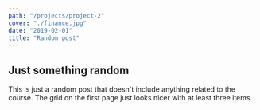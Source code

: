 ```yaml
---
path: "/projects/project-2"
cover: "./finance.jpg"
date: "2019-02-01"
title: "Random post"
---
```


## Just something random
This is just a random post that doesn't include anything related to the course. The grid on the first page just looks nicer with at least three items.
